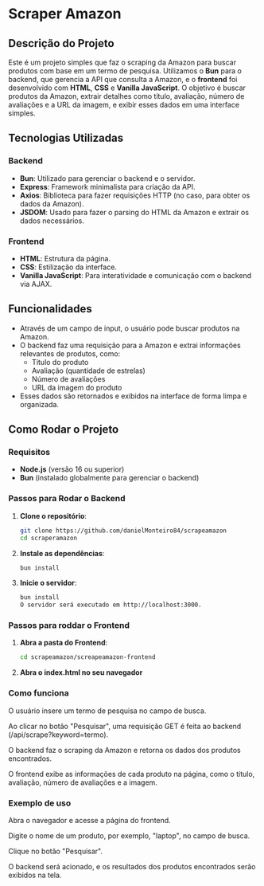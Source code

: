 # Scraper Amazon

## Descrição do Projeto

Este é um projeto simples que faz o scraping da Amazon para buscar produtos com base em um termo de pesquisa. Utilizamos o **Bun** para o backend, que gerencia a API que consulta a Amazon, e o **frontend** foi desenvolvido com **HTML**, **CSS** e **Vanilla JavaScript**. O objetivo é buscar produtos da Amazon, extrair detalhes como título, avaliação, número de avaliações e a URL da imagem, e exibir esses dados em uma interface simples.

## Tecnologias Utilizadas

### Backend

- **Bun**: Utilizado para gerenciar o backend e o servidor.
- **Express**: Framework minimalista para criação da API.
- **Axios**: Biblioteca para fazer requisições HTTP (no caso, para obter os dados da Amazon).
- **JSDOM**: Usado para fazer o parsing do HTML da Amazon e extrair os dados necessários.

### Frontend

- **HTML**: Estrutura da página.
- **CSS**: Estilização da interface.
- **Vanilla JavaScript**: Para interatividade e comunicação com o backend via AJAX.

## Funcionalidades

- Através de um campo de input, o usuário pode buscar produtos na Amazon.
- O backend faz uma requisição para a Amazon e extrai informações relevantes de produtos, como:
  - Título do produto
  - Avaliação (quantidade de estrelas)
  - Número de avaliações
  - URL da imagem do produto
- Esses dados são retornados e exibidos na interface de forma limpa e organizada.

## Como Rodar o Projeto

### Requisitos

- **Node.js** (versão 16 ou superior)
- **Bun** (instalado globalmente para gerenciar o backend)

### Passos para Rodar o Backend

1. **Clone o repositório**:

   ```bash
   git clone https://github.com/danielMonteiro84/scrapeamazon
   cd scraperamazon

   ```

2. **Instale as dependências**:

   ```bash
   bun install

   ```

3. **Inicie o servidor**:

   ```bash
   bun install
   O servidor será executado em http://localhost:3000.
   ```

### Passos para roddar o Frontend

1. **Abra a pasta do Frontend**:

   ```bash
   cd scrapeamazon/screapeamazon-frontend
   ```

2. **Abra o index.html no seu navegador**

### Como funciona

O usuário insere um termo de pesquisa no campo de busca.

Ao clicar no botão "Pesquisar", uma requisição GET é feita ao backend (/api/scrape?keyword=termo).

O backend faz o scraping da Amazon e retorna os dados dos produtos encontrados.

O frontend exibe as informações de cada produto na página, como o título, avaliação, número de avaliações e a imagem.

### Exemplo de uso

Abra o navegador e acesse a página do frontend.

Digite o nome de um produto, por exemplo, "laptop", no campo de busca.

Clique no botão "Pesquisar".

O backend será acionado, e os resultados dos produtos encontrados serão exibidos na tela.
